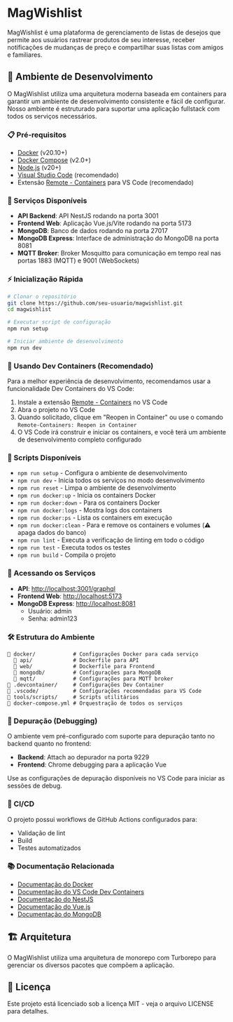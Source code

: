 # MagWishlist

MagWishlist é uma plataforma de gerenciamento de listas de desejos que permite aos usuários rastrear produtos de seu interesse, receber notificações de mudanças de preço e compartilhar suas listas com amigos e familiares.

## 🚀 Ambiente de Desenvolvimento

O MagWishlist utiliza uma arquitetura moderna baseada em containers para garantir um ambiente de desenvolvimento consistente e fácil de configurar. Nosso ambiente é estruturado para suportar uma aplicação fullstack com todos os serviços necessários.

### 📋 Pré-requisitos

- [Docker](https://www.docker.com/get-started) (v20.10+)
- [Docker Compose](https://docs.docker.com/compose/install/) (v2.0+)
- [Node.js](https://nodejs.org/) (v20+)
- [Visual Studio Code](https://code.visualstudio.com/) (recomendado)
- Extensão [Remote - Containers](https://marketplace.visualstudio.com/items?itemName=ms-vscode-remote.remote-containers) para VS Code (recomendado)

### 🔧 Serviços Disponíveis

- **API Backend**: API NestJS rodando na porta 3001
- **Frontend Web**: Aplicação Vue.js/Vite rodando na porta 5173
- **MongoDB**: Banco de dados rodando na porta 27017
- **MongoDB Express**: Interface de administração do MongoDB na porta 8081
- **MQTT Broker**: Broker Mosquitto para comunicação em tempo real nas portas 1883 (MQTT) e 9001 (WebSockets)

### ⚡ Inicialização Rápida

```bash
# Clonar o repositório
git clone https://github.com/seu-usuario/magwishlist.git
cd magwishlist

# Executar script de configuração
npm run setup

# Iniciar ambiente de desenvolvimento
npm run dev
```

### 🐳 Usando Dev Containers (Recomendado)

Para a melhor experiência de desenvolvimento, recomendamos usar a funcionalidade Dev Containers do VS Code:

1. Instale a extensão [Remote - Containers](https://marketplace.visualstudio.com/items?itemName=ms-vscode-remote.remote-containers) no VS Code
2. Abra o projeto no VS Code
3. Quando solicitado, clique em "Reopen in Container" ou use o comando `Remote-Containers: Reopen in Container`
4. O VS Code irá construir e iniciar os containers, e você terá um ambiente de desenvolvimento completo configurado

### 📝 Scripts Disponíveis

- `npm run setup` - Configura o ambiente de desenvolvimento
- `npm run dev` - Inicia todos os serviços no modo desenvolvimento
- `npm run reset` - Limpa o ambiente de desenvolvimento
- `npm run docker:up` - Inicia os containers Docker
- `npm run docker:down` - Para os containers Docker
- `npm run docker:logs` - Mostra logs dos containers
- `npm run docker:ps` - Lista os containers em execução
- `npm run docker:clean` - Para e remove os containers e volumes (⚠️ apaga dados do banco)
- `npm run lint` - Executa a verificação de linting em todo o código
- `npm run test` - Executa todos os testes
- `npm run build` - Compila o projeto

### 🔐 Acessando os Serviços

- **API**: <http://localhost:3001/graphql>
- **Frontend Web**: <http://localhost:5173>
- **MongoDB Express**: <http://localhost:8081>
  - Usuário: admin
  - Senha: admin123

### 🛠️ Estrutura do Ambiente

```
📁 docker/            # Configurações Docker para cada serviço
  📁 api/             # Dockerfile para API
  📁 web/             # Dockerfile para Frontend
  📁 mongodb/         # Configurações para MongoDB
  📁 mqtt/            # Configurações para MQTT broker
📁 .devcontainer/     # Configurações Dev Container
📁 .vscode/           # Configurações recomendadas para VS Code
📁 tools/scripts/     # Scripts utilitários
📄 docker-compose.yml # Orquestração de todos os serviços
```

### 🔌 Depuração (Debugging)

O ambiente vem pré-configurado com suporte para depuração tanto no backend quanto no frontend:

- **Backend**: Attach ao depurador na porta 9229
- **Frontend**: Chrome debugging para a aplicação Vue

Use as configurações de depuração disponíveis no VS Code para iniciar as sessões de debug.

### 📢 CI/CD

O projeto possui workflows de GitHub Actions configurados para:

- Validação de lint
- Build
- Testes automatizados

### 📚 Documentação Relacionada

- [Documentação do Docker](https://docs.docker.com/)
- [Documentação do VS Code Dev Containers](https://code.visualstudio.com/docs/remote/containers)
- [Documentação do NestJS](https://docs.nestjs.com/)
- [Documentação do Vue.js](https://vuejs.org/guide/introduction.html)
- [Documentação do MongoDB](https://docs.mongodb.com/)

## 🏗️ Arquitetura

O MagWishlist utiliza uma arquitetura de monorepo com Turborepo para gerenciar os diversos pacotes que compõem a aplicação.

## 📄 Licença

Este projeto está licenciado sob a licença MIT - veja o arquivo LICENSE para detalhes.
